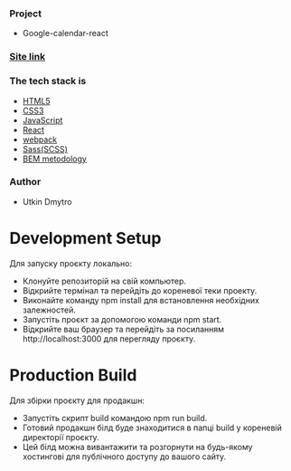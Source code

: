 ### Project

- Google-calendar-react

### [Site link](https://gromcode-google-calendar-react-v1.netlify.app)

### The tech stack is

- [HTML5](https://developer.mozilla.org/en-US/docs/Web/HTML)
- [CSS3](https://developer.mozilla.org/en-US/docs/Web/CSS)
- [JavaScript](https://developer.mozilla.org/en-US/docs/Web/JavaScript)
- [React](https://legacy.reactjs.org)
- [webpack](https://webpack.js.org/)
- [Sass(SCSS)](https://sass-lang.com/documentation/)
- [BEM metodology](https://en.bem.info/methodology/)

### Author

- Utkin Dmytro

# Development Setup
Для запуску проєкту локально:

- Клонуйте репозиторій на свій компьютер.
- Відкрийте термінал та перейдіть до кореневої теки проекту.
- Виконайте команду npm install для встановлення необхідних залежностей.
- Запустіть проєкт за допомогою команди npm start.
- Відкрийте ваш браузер та перейдіть за посиланням http://localhost:3000 для перегляду проєкту.

# Production Build
Для збірки проєкту для продакшн:

- Запустіть скрипт build командою npm run build.
- Готовий продакшн білд буде знаходитися в папці build у кореневій директорії проєкту.
- Цей білд можна вивантажити та розгорнути на будь-якому хостингові для публічного доступу до вашого сайту.
